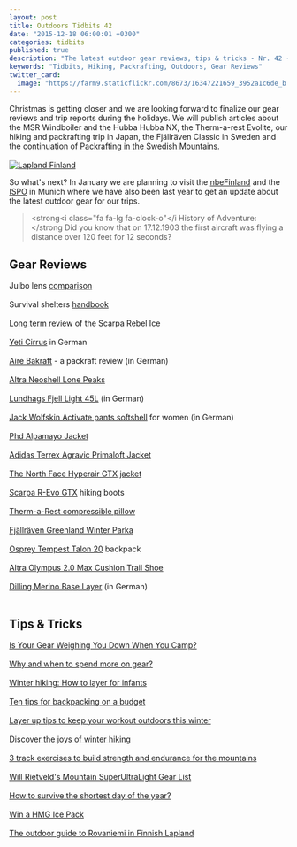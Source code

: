 ```yaml
---
layout: post
title: Outdoors Tidbits 42
date: "2015-12-18 06:00:01 +0300"
categories: tidbits
published: true
description: "The latest outdoor gear reviews, tips & tricks - Nr. 42 -"
keywords: "Tidbits, Hiking, Packrafting, Outdoors, Gear Reviews"
twitter_card: 
  image: "https://farm9.staticflickr.com/8673/16347221659_3952a1c6de_b.jpg"
---
```


Christmas is getting closer and we are looking forward to finalize our gear reviews and trip reports during the holidays. We will publish articles about the MSR Windboiler and the Hubba Hubba NX, the Therm-a-rest Evolite, our hiking and packrafting trip in Japan, the Fjällräven Classic in Sweden and the continuation of <a href="http://www.hikeventures.com/packrafting-Njuoreatnu-Tornetrask-abisko/">Packrafting in the Swedish Mountains</a>. 
<br><br>
<a data-flickr-embed="true" href="https://www.flickr.com/photos/90204224@N07/16347221659/in/photolist-qUxMti-qUxMCM-rbV7gy-rbV7GU-rc1CbB-r9Hef3-qUzGQK-v6DD8n-qGQmse-q3hwoU-r9HdQA-r9HdZU-qUxN4g-rbV4BL-qffws2-qUzE8R-qUxNTH-rbRHKM-qHtRc2-qUxP2D-qWZDDU-qfcV5n-rc1DjZ-qUxKka-r9HayW-qUxPwM-qGRYcg-qUqAaj-qeZFSf-qUqAsU-qfcWc2-qUqwrC-rc1F5c-qeZGDf-qUqAQh-qUqBzd-qUzEbM-qfcXtF-q3uXXe-qSuGqw-rc1Fx6-rbVb1C-qUxL2v-r9KRpJ-qFsUGz-qUxRW6-qUrMdb-qeZAQ1-qUrFbG-qUrFf9" title="Lapland Finland"><img class="img-responsive" src="https://farm9.staticflickr.com/8673/16347221659_3952a1c6de_b.jpg" alt="Lapland Finland"></a><script async src="//embedr.flickr.com/assets/client-code.js" charset="utf-8"></script><!--more-->


So what's next? In January we are planning to visit the <a href="http://www.nbe.fi/">nbeFinland</a> and the <a href="http://www.hikeventures.com/ispo-2015-review/">ISPO</a> in Munich where we have also been last year to get an update about the latest outdoor gear for our trips.

> <strong<i class="fa fa-lg fa-clock-o"</i History of Adventure:</strong Did you know that on 17.12.1903 the first aircraft was flying a distance over 120 feet for 12 seconds?


## Gear Reviews
Julbo lens [comparison](http://trailtopeak.com/2015/12/17/gear-review-julbo-lens-comparison-for-the-spectron-4-zebra-photochromic-and-camel-photochromic/)
<br><br>
Survival shelters [handbook](http://blog.trailcooking.com/2015/12/17/book-review-the-complete-survival-shelters-handbook/)
<br><br>
[Long term review](http://www.thealpinestart.com/2015/12/long-term-review-scarpa-rebel-ice/) of the Scarpa Rebel Ice
<br><br>
[Yeti Cirrus](https://www.airfreshing.com/testbericht-yeti-cirrus.html) in German
<br><br>
[Aire Bakraft](http://www.packrafting.de/2015/12/testbericht-aire-bakraft-review.html) - a packraft review (in German)
<br><br>
[Altra Neoshell Lone Peaks](http://www.eathomas.com/2015/12/16/gear-review-altra-better-than-waterproof-neoshell-lone-peaks/)
<br><br>
[Lundhags Fjell Light 45L](http://www.airfreshing.com/testbericht-lundhags-fjell-light-45l-merino-light-tee-wandersocken-rucksackfunktionsshirt-schweden.html) (in German)
<br><br>
[Jack Wolfskin Activate pants softshell](http://www.gipfel-glueck.de/test-jack-wolfskin-softshell-hose/) for women (in German)
<br><br>
[Phd Alpamayo Jacket](http://kernowoutdoors.com/outdoor_gear/phd-alpamayo-jacket-review/)
<br><br>
[Adidas Terrex Agravic Primaloft Jacket](http://www.thealpinestart.com/2015/12/field-tested-adidas-terrex-agravic-primaloft-jacket/)
<br><br>
[The North Face Hyperair GTX jacket](http://gearjunkie.com/gore-tex-active-review-the-north-face-hyperair-gtx-jacket-permanent-water-beading-surface)
<br><br>
[Scarpa R-Evo GTX](http://allthegearbutnoidea.blogspot.com/2015/12/gear-review-scarpa-r-evo-gtx-hiking.html) hiking boots
<br><br>
[Therm-a-Rest compressible pillow](http://treelinebackpacker.com/2015/12/14/thermarest-compressible-pillow-review/)
<br><br>
[Fjällräven Greenland Winter Parka](http://thegirloutdoors.co.uk/2015/12/14/review-fjallraven-greenland-winter-parka/)
<br><br>
[Osprey Tempest Talon 20](http://thegirloutdoors.co.uk/2015/12/14/osprey-tempest-talon-20-rucksack/) backpack
<br><br>
[Altra Olympus 2.0 Max Cushion Trail Shoe](http://trailtopeak.com/2015/12/13/gear-preview-altra-olympus-2-0-max-cushion-trail-shoe/)
<br><br>
[Dilling Merino Base Layer](https://www.hiking-blog.de/bekleidung/praxistest-dilling-funktionsunterwaesche-aus-merinowolle/) (in German)
<br><br>
<script type="text/javascript" src="//www.avantlink.com/link.php?ml=194281&amp;p=125311&amp;pw=150351&amp;ctc=tidbits&amp;open=_blank"></script>


## Tips & Tricks
[Is Your Gear Weighing You Down When You Camp?](http://www.hikingforward.com/blog/is-your-gear-weighing-you-down-when-you-camp)
<br><br>
[Why and when to spend more on gear?](http://thebigoutside.com/why-and-when-to-spend-more-on-gear-part-2-rain-jackets-boots-and-sleeping-bags/)
<br><br>
[Winter hiking: How to layer for infants](https://hikeitbaby.com/winter-hiking-how-to-layer-for-infants/)
<br><br>
[Ten tips for backpacking on a budget](http://www.trailtosummit.com/ten-tips-for-backpacking-on-a-budget/)
<br><br>
[Layer up tips to keep your workout outdoors this winter](http://neverstopexploring.com/2015/12/11/layer-up-tips-to-keep-your-workouts-outdoors-this-winter-2/)
<br><br>
[Discover the joys of winter hiking](http://hikinginglacier.blogspot.com/2015/12/discover-joys-of-winter-hiking.html)
<br><br>
[3 track exercises to build strength and endurance for the mountains](http://trailtopeak.com/2015/12/14/3-track-exercises-to-build-strength-and-endurance-for-the-mountains/)
<br><br>
[Will Rietveld's Mountain SuperUltraLight Gear List](http://southwestultralight.blogspot.com/2015/12/will-rietvelds-mountain-superultralight.html)
<br><br>
[How to survive the shortest day of the year?](http://blog.rei.com/snowsports/how-to-survive-the-shortest-day-of-the-year/)
<br><br>
[Win a HMG Ice Pack](http://blog.hyperlitemountaingear.com/win-an-ice-pack/)
<br><br>
[The outdoor guide to Rovaniemi in Finnish Lapland](http://www.backpackingnorth.com/blog/outdoor-guide-to-rovaniemi)
